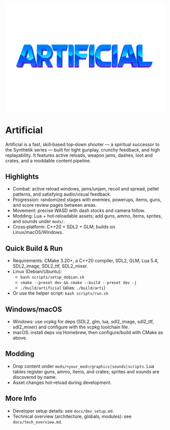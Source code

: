 <p align="center">
  <img src="images/logo.png" alt="Artificial" width="512" />
</p>

Artificial
==========

Artificial is a fast, skill‑based top‑down shooter — a spiritual successor to the Synthetik series — built for tight gunplay, crunchy feedback, and high replayability. It features active reloads, weapon jams, dashes, loot and crates, and a moddable content pipeline.

Highlights
----------

- Combat: active reload windows, jams/unjam, recoil and spread, pellet patterns, and satisfying audio/visual feedback.
- Progression: randomized stages with enemies, powerups, items, guns, and score review pages between areas.
- Movement: precise WASD with dash stocks and camera follow.
- Modding: Lua + hot‑reloadable assets; add guns, ammo, items, sprites, and sounds under `mods/`.
- Cross‑platform: C++20 + SDL2 + GLM; builds on Linux/macOS/Windows.

Quick Build & Run
-----------------

- Requirements: CMake 3.20+, a C++20 compiler, SDL2, GLM, Lua 5.4, SDL2_image, SDL2_ttf, SDL2_mixer.
- Linux (Debian/Ubuntu):
  - `bash scripts/setup_debian.sh`
  - `cmake --preset dev && cmake --build --preset dev -j`
  - `./build/artificial` (alias: `./build/arti`)
- Or use the helper script: `bash scripts/run.sh`

Windows/macOS
-------------

- Windows: use vcpkg for deps (SDL2, glm, lua, sdl2_image, sdl2_ttf, sdl2_mixer) and configure with the vcpkg toolchain file.
- macOS: install deps via Homebrew, then configure/build with CMake as above.

Modding
-------

- Drop content under `mods/<your_mod>/graphics|sounds|scripts`. Lua tables register guns, ammo, items, and crates; sprites and sounds are discovered by name.
- Asset changes hot‑reload during development.

More Info
---------

- Developer setup details: see `docs/dev_setup.md`.
- Technical overview (architecture, globals, modules): see `docs/tech_overview.md`.

